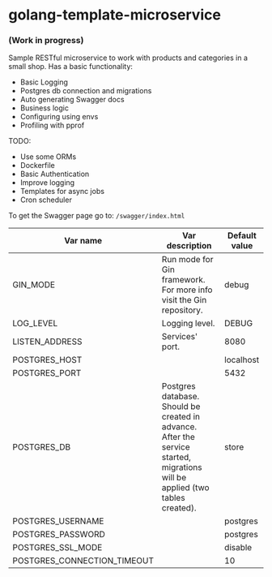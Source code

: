 # golang-template-microservice
### (Work in progress)

Sample RESTful microservice to work with products and categories in a small shop.
Has a basic functionality:
- Basic Logging
- Postgres db connection and migrations
- Auto generating Swagger docs
- Business logic
- Configuring using envs
- Profiling with pprof

TODO:
- Use some ORMs
- Dockerfile
- Basic Authentication
- Improve logging
- Templates for async jobs
- Cron scheduler


To get the Swagger page go to: `/swagger/index.html`

| Var name                    | Var description                                                                                                              | Default value |
|-----------------------------|------------------------------------------------------------------------------------------------------------------------------|---------------|
| GIN_MODE                    | Run mode for Gin framework. For more info visit the Gin repository.                                                          | debug         |
| LOG_LEVEL                   | Logging level.                                                                                                               | DEBUG         |
| LISTEN_ADDRESS              | Services' port.                                                                                                              | 8080          |
| POSTGRES_HOST               |                                                                                                                              | localhost     |
| POSTGRES_PORT               |                                                                                                                              | 5432          |
| POSTGRES_DB                 | Postgres database. Should be created in advance. After the service started, migrations will be applied (two tables created). | store         |
| POSTGRES_USERNAME           |                                                                                                                              | postgres      |
| POSTGRES_PASSWORD           |                                                                                                                              | postgres      |
| POSTGRES_SSL_MODE           |                                                                                                                              | disable       |
| POSTGRES_CONNECTION_TIMEOUT |                                                                                                                              | 10            |
